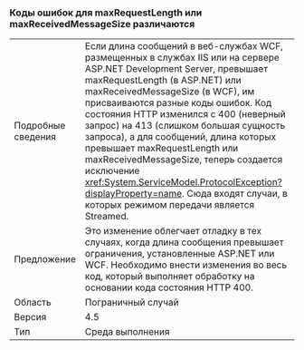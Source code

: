 ### <a name="error-codes-for-maxrequestlength-or-maxreceivedmessagesize-are-different"></a>Коды ошибок для maxRequestLength или maxReceivedMessageSize различаются

|   |   |
|---|---|
|Подробные сведения|Если длина сообщений в веб-службах WCF, размещенных в службах IIS или на сервере ASP.NET Development Server, превышает maxRequestLength (в ASP.NET) или maxReceivedMessageSize (в WCF), им присваиваются разные коды ошибок. Код состояния HTTP изменился с 400 (неверный запрос) на 413 (слишком большая сущность запроса), а для сообщений, длина которых превышает maxRequestLength или maxReceivedMessageSize, теперь создается исключение <xref:System.ServiceModel.ProtocolException?displayProperty=name>. Сюда входят случаи, в которых режимом передачи является Streamed.|
|Предложение|Это изменение облегчает отладку в тех случаях, когда длина сообщения превышает ограничения, установленные ASP.NET или WCF. Необходимо внести изменения во весь код, который выполняет обработку на основании кода состояния HTTP 400.|
|Область|Пограничный случай|
|Версия|4.5|
|Тип|Среда выполнения|

